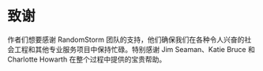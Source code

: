 # 致谢

作者们想要感谢 RandomStorm 团队的支持，他们确保我们在各种令人兴奋的社会工程和其他专业服务项目中保持忙碌。特别感谢 Jim Seaman、Katie Bruce 和 Charlotte Howarth 在整个过程中提供的宝贵帮助。
